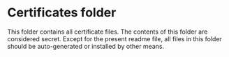 # Certificates folder

This folder contains all certificate files. 
The contents of this folder are considered secret.
Except for the present readme file, all files in this folder should be 
auto-generated or installed by other means. 
